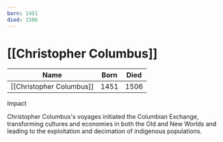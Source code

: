 ```yaml
---
born: 1451
died: 1506
---
```

# <span id="c"><a>[[Christopher Columbus]]</a></span>

| Name | Born | Died |
| ---- | ---- | ---- |
|  <span id="no-decoration">[[Christopher Columbus]]</span>   |   1451   |   1506   |

<span id="sc">Impact</span>

Christopher Columbus's voyages initiated the Columbian Exchange, transforming cultures and economies in both the Old and New Worlds and leading to the exploitation and decimation of indigenous populations.